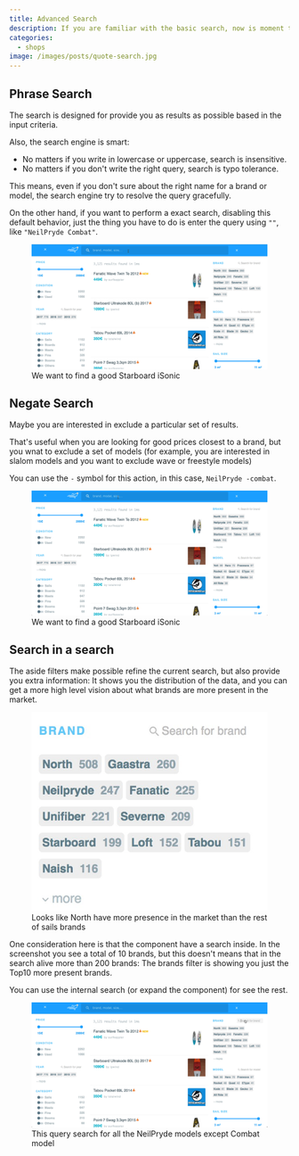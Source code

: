 ```yaml
---
title: Advanced Search
description: If you are familiar with the basic search, now is moment to know all the secrets and explore all the possibilities that the search engine can provide to you.
categories:
  - shops
image: /images/posts/quote-search.jpg
---
```


## Phrase Search

The search is designed for provide you as results as possible based in the input criteria.

Also, the search engine is smart:

- No matters if you write in lowercase or uppercase, search is insensitive.
- No matters if you don't write the right query, search is typo tolerance.

This means, even if you don't sure about the right name for a brand or model, the search engine try to resolve the query gracefully.

On the other hand, if you want to perform a exact search, disabling this default behavior, just the thing you have to do is enter the query using `""`, like `"NeilPryde Combat"`.

<figure>
  <img src="/images/posts/quote-search.gif">
  <figcaption>We want to find a good Starboard iSonic</figcaption>
</figure>

## Negate Search

Maybe you are interested in exclude a particular set of results.

That's useful when you are looking for good prices closest to a brand, but you wnat to exclude a set of models (for example, you are interested in slalom models and you want to exclude wave or freestyle models)

You can use the `-` symbol for this action, in this case, `NeilPryde -combat`.

<figure>
  <img src="/images/posts/negate-search.gif">
  <figcaption>We want to find a good Starboard iSonic</figcaption>
</figure>

## Search in a search

The aside filters make possible refine the current search, but also provide you extra information: It shows you the distribution of the data, and you can get a more high level vision about what brands are more present in the market.

<figure>
  <img src="/images/posts/brands.jpg">
  <figcaption>Looks like North have more presence in the market than the rest of sails brands</figcaption>
</figure>

One consideration here is that the component have a search inside. In the screenshot you see a total of 10 brands, but this doesn't means that in the search alive more than 200 brands: The brands filter is showing you just the Top10 more present brands.

You can use the internal search (or expand the component) for see the rest.

<figure>
  <img src="/images/posts/search-in-search.gif">
  <figcaption>This query search for all the NeilPryde models except Combat model</figcaption>
</figure>

